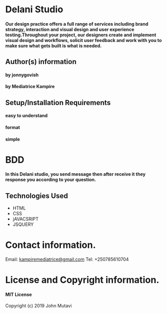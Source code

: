 # Delani Studio
#### Our design practice offers a full range of services including brand strategy, interaction and visual design and user experience testing.Throughout your project, our designers create and implement visual design and workflows, solicit user feedback and work with you to make sure what gets built is what is needed.
## Author(s) information
#### by jonnygovish
#### by Mediatrice Kampire
## Setup/Installation Requirements
#### easy to understand
#### format
#### simple
# BDD
#### In this Delani studio, you send message then after receive it they response you according to your question.
## Technologies Used
- HTML
- CSS
- jAVACSRIPT
- JSQUERY
# Contact information.
 Email: kampiremediatrice@gmail.com
 Tel: +250785610704
 # License and Copyright information.
  #### MIT License

  Copyright (c) 2019 John Mutavi
